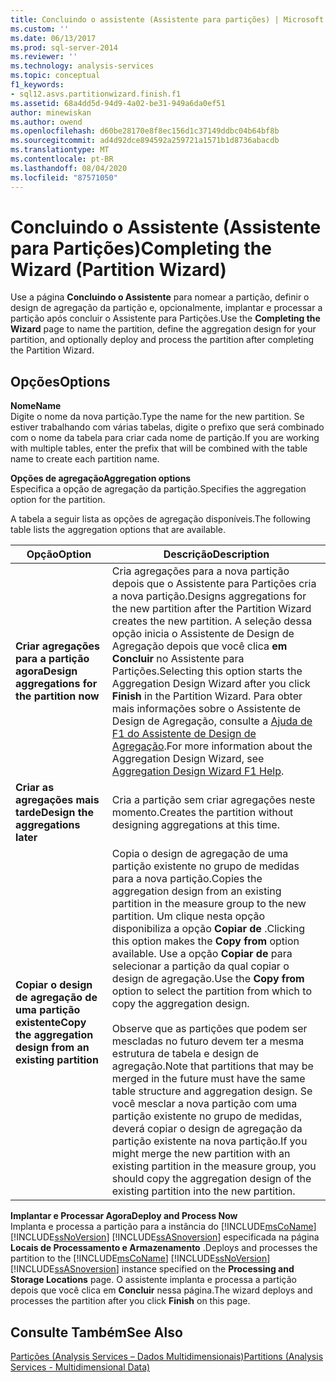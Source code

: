 ```yaml
---
title: Concluindo o assistente (Assistente para partições) | Microsoft Docs
ms.custom: ''
ms.date: 06/13/2017
ms.prod: sql-server-2014
ms.reviewer: ''
ms.technology: analysis-services
ms.topic: conceptual
f1_keywords:
- sql12.asvs.partitionwizard.finish.f1
ms.assetid: 68a4dd5d-94d9-4a02-be31-949a6da0ef51
author: minewiskan
ms.author: owend
ms.openlocfilehash: d60be28170e8f8ec156d1c37149ddbc04b64bf8b
ms.sourcegitcommit: ad4d92dce894592a259721a1571b1d8736abacdb
ms.translationtype: MT
ms.contentlocale: pt-BR
ms.lasthandoff: 08/04/2020
ms.locfileid: "87571050"
---
```

# <a name="completing-the-wizard-partition-wizard"></a><span data-ttu-id="66368-102">Concluindo o Assistente (Assistente para Partições)</span><span class="sxs-lookup"><span data-stu-id="66368-102">Completing the Wizard (Partition Wizard)</span></span>
  <span data-ttu-id="66368-103">Use a página **Concluindo o Assistente** para nomear a partição, definir o design de agregação da partição e, opcionalmente, implantar e processar a partição após concluir o Assistente para Partições.</span><span class="sxs-lookup"><span data-stu-id="66368-103">Use the **Completing the Wizard** page to name the partition, define the aggregation design for your partition, and optionally deploy and process the partition after completing the Partition Wizard.</span></span>  
  
## <a name="options"></a><span data-ttu-id="66368-104">Opções</span><span class="sxs-lookup"><span data-stu-id="66368-104">Options</span></span>  
 <span data-ttu-id="66368-105">**Nome**</span><span class="sxs-lookup"><span data-stu-id="66368-105">**Name**</span></span>  
 <span data-ttu-id="66368-106">Digite o nome da nova partição.</span><span class="sxs-lookup"><span data-stu-id="66368-106">Type the name for the new partition.</span></span> <span data-ttu-id="66368-107">Se estiver trabalhando com várias tabelas, digite o prefixo que será combinado com o nome da tabela para criar cada nome de partição.</span><span class="sxs-lookup"><span data-stu-id="66368-107">If you are working with multiple tables, enter the prefix that will be combined with the table name to create each partition name.</span></span>  
  
 <span data-ttu-id="66368-108">**Opções de agregação**</span><span class="sxs-lookup"><span data-stu-id="66368-108">**Aggregation options**</span></span>  
 <span data-ttu-id="66368-109">Especifica a opção de agregação da partição.</span><span class="sxs-lookup"><span data-stu-id="66368-109">Specifies the aggregation option for the partition.</span></span>  
  
 <span data-ttu-id="66368-110">A tabela a seguir lista as opções de agregação disponíveis.</span><span class="sxs-lookup"><span data-stu-id="66368-110">The following table lists the aggregation options that are available.</span></span>  
  
|<span data-ttu-id="66368-111">Opção</span><span class="sxs-lookup"><span data-stu-id="66368-111">Option</span></span>|<span data-ttu-id="66368-112">Descrição</span><span class="sxs-lookup"><span data-stu-id="66368-112">Description</span></span>|  
|------------|-----------------|  
|<span data-ttu-id="66368-113">**Criar agregações para a partição agora**</span><span class="sxs-lookup"><span data-stu-id="66368-113">**Design aggregations for the partition now**</span></span>|<span data-ttu-id="66368-114">Cria agregações para a nova partição depois que o Assistente para Partições cria a nova partição.</span><span class="sxs-lookup"><span data-stu-id="66368-114">Designs aggregations for the new partition after the Partition Wizard creates the new partition.</span></span> <span data-ttu-id="66368-115">A seleção dessa opção inicia o Assistente de Design de Agregação depois que você clica **em Concluir** no Assistente para Partições.</span><span class="sxs-lookup"><span data-stu-id="66368-115">Selecting this option starts the Aggregation Design Wizard after you click **Finish** in the Partition Wizard.</span></span> <span data-ttu-id="66368-116">Para obter mais informações sobre o Assistente de Design de Agregação, consulte a [Ajuda de F1 do Assistente de Design de Agregação](aggregation-design-wizard-f1-help.md).</span><span class="sxs-lookup"><span data-stu-id="66368-116">For more information about the Aggregation Design Wizard, see [Aggregation Design Wizard F1 Help](aggregation-design-wizard-f1-help.md).</span></span>|  
|<span data-ttu-id="66368-117">**Criar as agregações mais tarde**</span><span class="sxs-lookup"><span data-stu-id="66368-117">**Design the aggregations later**</span></span>|<span data-ttu-id="66368-118">Cria a partição sem criar agregações neste momento.</span><span class="sxs-lookup"><span data-stu-id="66368-118">Creates the partition without designing aggregations at this time.</span></span>|  
|<span data-ttu-id="66368-119">**Copiar o design de agregação de uma partição existente**</span><span class="sxs-lookup"><span data-stu-id="66368-119">**Copy the aggregation design from an existing partition**</span></span>|<span data-ttu-id="66368-120">Copia o design de agregação de uma partição existente no grupo de medidas para a nova partição.</span><span class="sxs-lookup"><span data-stu-id="66368-120">Copies the aggregation design from an existing partition in the measure group to the new partition.</span></span> <span data-ttu-id="66368-121">Um clique nesta opção disponibiliza a opção **Copiar de** .</span><span class="sxs-lookup"><span data-stu-id="66368-121">Clicking this option makes the **Copy from** option available.</span></span> <span data-ttu-id="66368-122">Use a opção **Copiar de** para selecionar a partição da qual copiar o design de agregação.</span><span class="sxs-lookup"><span data-stu-id="66368-122">Use the **Copy from** option to select the partition from which to copy the aggregation design.</span></span><br /><br /> <span data-ttu-id="66368-123">Observe que as partições que podem ser mescladas no futuro devem ter a mesma estrutura de tabela e design de agregação.</span><span class="sxs-lookup"><span data-stu-id="66368-123">Note that partitions that may be merged in the future must have the same table structure and aggregation design.</span></span> <span data-ttu-id="66368-124">Se você mesclar a nova partição com uma partição existente no grupo de medidas, deverá copiar o design de agregação da partição existente na nova partição.</span><span class="sxs-lookup"><span data-stu-id="66368-124">If you might merge the new partition with an existing partition in the measure group, you should copy the aggregation design of the existing partition into the new partition.</span></span>|  
  
 <span data-ttu-id="66368-125">**Implantar e Processar Agora**</span><span class="sxs-lookup"><span data-stu-id="66368-125">**Deploy and Process Now**</span></span>  
 <span data-ttu-id="66368-126">Implanta e processa a partição para a instância do [!INCLUDE[msCoName](../includes/msconame-md.md)] [!INCLUDE[ssNoVersion](../includes/ssnoversion-md.md)] [!INCLUDE[ssASnoversion](../includes/ssasnoversion-md.md)] especificada na página **Locais de Processamento e Armazenamento** .</span><span class="sxs-lookup"><span data-stu-id="66368-126">Deploys and processes the partition to the [!INCLUDE[msCoName](../includes/msconame-md.md)] [!INCLUDE[ssNoVersion](../includes/ssnoversion-md.md)] [!INCLUDE[ssASnoversion](../includes/ssasnoversion-md.md)] instance specified on the **Processing and Storage Locations** page.</span></span> <span data-ttu-id="66368-127">O assistente implanta e processa a partição depois que você clica em **Concluir** nessa página.</span><span class="sxs-lookup"><span data-stu-id="66368-127">The wizard deploys and processes the partition after you click **Finish** on this page.</span></span>  
  
## <a name="see-also"></a><span data-ttu-id="66368-128">Consulte Também</span><span class="sxs-lookup"><span data-stu-id="66368-128">See Also</span></span>  
 [<span data-ttu-id="66368-129">Partições &#40;Analysis Services – Dados Multidimensionais&#41;</span><span class="sxs-lookup"><span data-stu-id="66368-129">Partitions &#40;Analysis Services - Multidimensional Data&#41;</span></span>](multidimensional-models-olap-logical-cube-objects/partitions-analysis-services-multidimensional-data.md)  
  
  
